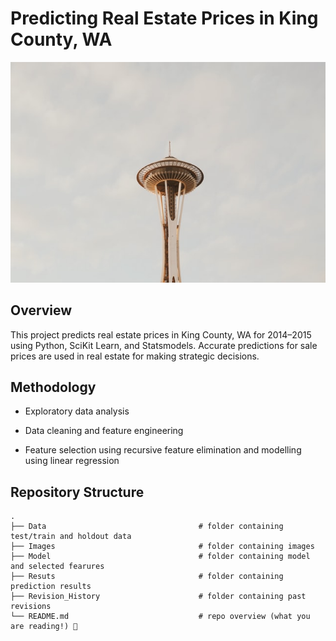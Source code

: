 # Predicting Real Estate Prices in King County, WA
![seattle](Images/seattle.jpg)

## Overview

This project predicts real estate prices in King County, WA for 2014–2015 using Python, SciKit Learn, and Statsmodels. Accurate predictions for sale prices are used in real estate for making strategic decisions.

## Methodology
- Exploratory data analysis

- Data cleaning and feature engineering

- Feature selection using recursive feature elimination and modelling using linear regression

## Repository Structure
    .
    ├── Data                                  # folder containing test/train and holdout data
    ├── Images                                # folder containing images 
    ├── Model                                 # folder containing model and selected fearures 
    ├── Resuts                                # folder containing prediction results 
    ├── Revision_History                      # folder containing past revisions
    └── README.md                             # repo overview (what you are reading!) 👀 
